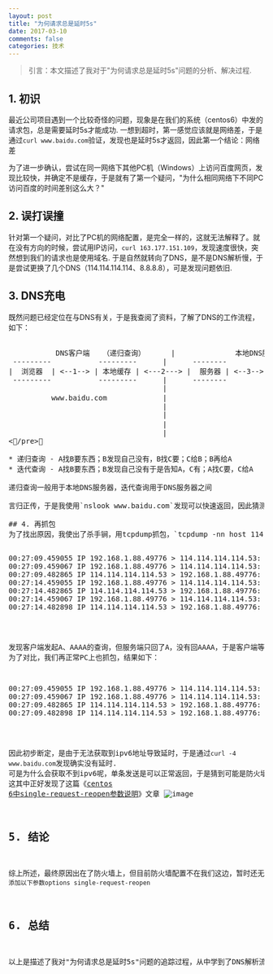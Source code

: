 ```yaml
---
layout: post
title: "为何请求总是延时5s"
date: 2017-03-10
comments: false
categories: 技术
---
```


> 引言：本文描述了我对于"为何请求总是延时5s"问题的分析、解决过程.

## 1. 初识

最近公司项目遇到一个比较奇怪的问题，现象是在我们的系统（centos6）中发的请求包，总是需要延时5s才能成功. 一想到超时，第一感觉应该就是网络差，于是通过`curl www.baidu.com`验证，发现也是延时5s才返回，因此第一个结论：网络差

为了进一步确认，尝试在同一网络下其他PC机（Windows）上访问百度网页，发现比较快，并确定不是缓存，于是就有了第一个疑问，"为什么相同网络下不同PC访问百度的时间差别这么大？"

## 2. 误打误撞
针对第一个疑问，对比了PC机的网络配置，是完全一样的，这就无法解释了。就在没有方向的时候，尝试用IP访问，`curl 163.177.151.109`，发现速度很快，突然想到我们的请求也是使用域名. 于是自然就转向了DNS，是不是DNS解析慢，于是尝试更换了几个DNS（114.114.114.114、8.8.8.8），可是发现问题依旧.

## 3. DNS充电

既然问题已经定位在与DNS有关，于是我查阅了资料，了解了DNS的工作流程，如下：

<pre>     
           DNS客户端	（递归查询）     	|              本地DNS服务器            		|    根、顶级、二级DNS服务器（迭代查询）
 ---------           ---------  	|      --------           ----------     	|       ---------------
|  浏览器  | <--1--> | 本地缓存 | <---2---> |  服务器 | <--3--> | 服务器缓存 | <----	4----> | 根服务器(13个) | .root-servers.net
 ---------           ---------		|      --------           ----------     	|       ---------------
									|                                        	|       ---------------
          www.baidu.com           	|                                      <----5----> |   顶级服务器    | .com
                                  	|                                        	|       ---------------
                                  	|                                        	|       ---------------
                                  	|                                      <----6----> |   二级服务器    | baidu.com
                                  	|                                        	|       ---------------
</pre>

* 递归查询 - A找B要东西；B发现自己没有，B找C要；C给B；B再给A
* 迭代查询 - A找B要东西；B发现自己没有于是告知A，C有；A找C要，C给A

递归查询一般用于本地DNS服务器，迭代查询用于DNS服务器之间

言归正传，于是我使用`nslook www.baidu.com`发现可以快速返回，因此猜测DNS可以正常获取

## 4. 再抓包
为了找出原因，我使出了杀手锏，用tcpdump抓包，`tcpdump -nn host 114.114.114.114`

<pre>
00:27:09.459055 IP 192.168.1.88.49776 > 114.114.114.114.53: 33750+ A? www.baidu.com. (31)
00:27:09.459067 IP 192.168.1.88.49776 > 114.114.114.114.53: 46955+ AAAA? www.baidu.com. (31)
00:27:09.482865 IP 114.114.114.114.53 > 192.168.1.88.49776: 33750 3/0/0 CNAME www.a.shifen.com., A 14.215.177.37, A 14.215.177.38 (90)
00:27:14.459055 IP 192.168.1.88.49776 > 114.114.114.114.53: 33750+ A? www.baidu.com. (31)
00:27:14.482865 IP 114.114.114.114.53 > 192.168.1.88.49776: 33750 3/0/0 CNAME www.a.shifen.com., A 14.215.177.37, A 14.215.177.38 (90)
00:27:14.459067 IP 192.168.1.88.49776 > 114.114.114.114.53: 46955+ AAAA? www.baidu.com. (31)
00:27:14.482898 IP 114.114.114.114.53 > 192.168.1.88.49776: 46955 1/1/0 CNAME www.a.shifen.com. (115)
</pre>
发现客户端发起A、AAAA的查询，但服务端只回了A，没有回AAAA，于是客户端等待超时后，继续先单条单条查询，成功返回. 为了对比，我们再正常PC上也抓包，结果如下：

<pre>
00:27:09.459055 IP 192.168.1.88.49776 > 114.114.114.114.53: 33750+ A? www.baidu.com. (31)
00:27:09.459067 IP 192.168.1.88.49776 > 114.114.114.114.53: 46955+ AAAA? www.baidu.com. (31)
00:27:09.482865 IP 114.114.114.114.53 > 192.168.1.88.49776: 33750 3/0/0 CNAME www.a.shifen.com., A 14.215.177.37, A 14.215.177.38 (90)
00:27:09.482898 IP 114.114.114.114.53 > 192.168.1.88.49776: 46955 1/1/0 CNAME www.a.shifen.com. (115)
</pre>

因此初步断定，是由于无法获取到ipv6地址导致延时，于是通过`curl -4 www.baidu.com`发现确实没有延时. 可是为什么会获取不到ipv6呢，单条发送是可以正常返回，于是猜到可能是防火墙再搞鬼. 这其中正好发现了这篇《[centos 6中single-request-reopen参数说明](http://coolnull.com/3820.html)》文章
![image](http://static.coolnull.com/wp-content/uploads/2015/05/v3.png)

## 5. 结论

综上所述，最终原因出在了防火墙上，但目前防火墙配置不在我们这边，暂时还无法得知，但应该基本可以确定是防火墙搞的鬼，具体的解决方案`在/etc/resolv.conf添加以下参数options single-request-reopen`

## 6. 总结

以上是描述了我对"为何请求总是延时5s"问题的追踪过程，从中学到了DNS解析流程、dig命令，可谓甚丰.






